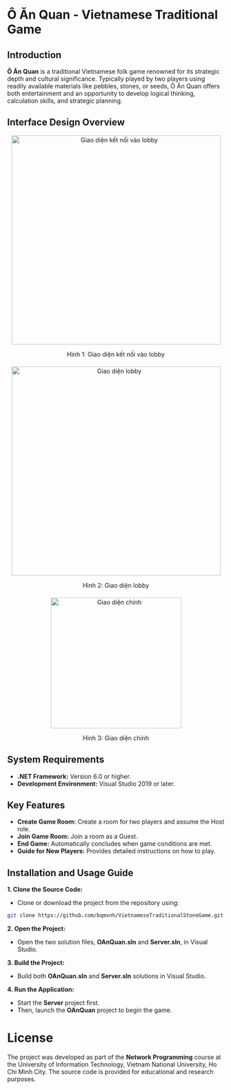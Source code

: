 # Ô Ăn Quan - Vietnamese Traditional Game
## Introduction
**Ô Ăn Quan** is a traditional Vietnamese folk game renowned for its strategic depth and cultural significance. Typically played by two players using readily available materials like pebbles, stones, or seeds, Ô Ăn Quan offers both entertainment and an opportunity to develop logical thinking, calculation skills, and strategic planning.
## Interface Design Overview

<div style="text-align: center; margin-bottom: 20px;">
    <img width="485" alt="Giao diện kết nối vào lobby" src="https://github.com/user-attachments/assets/c2e26cb7-5499-4d43-8863-28a6d0c4ecd9" />
    <p>Hình 1: Giao diện kết nối vào lobby</p>
</div>
<div style="text-align: center; margin-bottom: 20px;">
    <img width="485" alt="Giao diện lobby" src="https://github.com/user-attachments/assets/a917158f-2764-4e88-9883-c85e250c8200" />
    <p>Hình 2: Giao diện lobby</p>
</div>
<div style="text-align: center; margin-bottom: 20px;">
    <img width="303" alt="Giao diện chính" src="https://github.com/user-attachments/assets/12104fef-645b-4c0d-90ee-3ee5ac4bf140" />
    <p>Hình 3: Giao diện chính</p>
</div>

## System Requirements
- **.NET Framework:** Version 6.0 or higher.
- **Development Environment:** Visual Studio 2019 or later.
## Key Features
- **Create Game Room:** Create a room for two players and assume the Host role.
- **Join Game Room:** Join a room as a Guest.
- **End Game:** Automatically concludes when game conditions are met.
- **Guide for New Players:** Provides detailed instructions on how to play.
## Installation and Usage Guide
**1. Clone the Source Code:**
- Clone or download the project from the repository using:
``` bash
git clone https://github.com/bqmxnh/VietnameseTraditionalStoneGame.git
```
**2. Open the Project:**
- Open the two solution files, **OAnQuan.sln** and **Server.sln**, in Visual Studio.

**3. Build the Project:**
- Build both **OAnQuan.sln** and **Server.sln** solutions in Visual Studio.

**4. Run the Application:**
- Start the **Server** project first.
- Then, launch the **OAnQuan** project to begin the game.

# License
The project was developed as part of the **Network Programming** course at the University of Information Technology, Vietnam National University, Ho Chi Minh City. The source code is provided for educational and research purposes.
